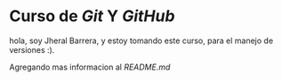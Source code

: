 # Curso de _Git_ Y _GitHub_

hola, soy Jheral Barrera, y estoy tomando este curso, para el manejo de versiones :).

Agregando mas informacion al _README.md_